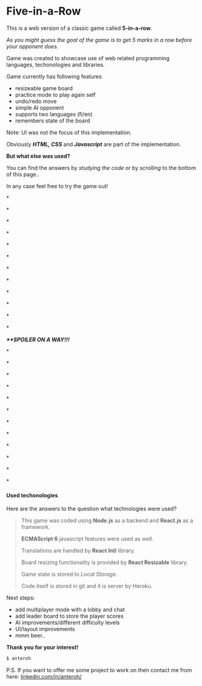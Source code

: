 # Five-in-a-Row

This is a web version of a classic game called **5-in-a-row**. 

_As you might guess the goal of the game is to get 5 marks in a row before your opponent does._ 

Game was created to showcase use of web related programming languages, techonologies and libraries.

Game currently has following features 
* resizeable game board
* practice mode to play again self
* undo/redo move 
* simple AI opponent
* supports two languages (fi/en)
* remembers state of the board 

Note: UI was not the focus of this implementation. 

Obviously _**HTML, CSS**_ and _**Javascript**_ are part of the implementation. 

**But what else was used?**

You can find the answers by _studying the code_ or by _scrolling_ to the bottom of this page..

In any case feel free to try the game out!

\*

\*

\*

\*

\*

\*

\*

\*

\*

\*

\*

\*

**_**SPOILER ON A WAY!!!_**

\*

\*

\*

\*

\*

\*

\*

\*

\*

\*

\*

\*

#### Used techonologies

Here are the answers to the question what technologies were used?

> This game was coded using **Node.js** as a backend and **React.js** as a framework.
>
> **ECMAScript 6** javascript features were used as well.  
>
> Translations are handled by **React Intl** library.
>
> Board resizing functionality is provided by **React Resizable** library.
>
> Game state is stored to _Local Storage_.
>
> Code itself is stored in git and it is server by Heroku. 
>

Next steps:
* add multiplayer mode with a lobby and chat
* add leader board to store the player scores
* AI improvements/different difficulty levels
* UI/layout improvements
* mmm beer..

**Thank you for your interest!** 

```bash
$ anteroh
```

P.S. If you want to offer me some project to work on then contact me from here: [linkedin.com/in/anteroh/](https://www.linkedin.com/in/anteroh/)
